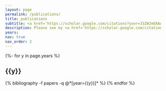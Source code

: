```yaml
---
layout: page
permalink: /publications/
title: publications
subtitle: <a href='https://scholar.google.com/citations?user=33ZWJmEAAAAJ&hl=en'>Google Scholar</a>
description: Please see my <a href='https://scholar.google.com/citations?user=33ZWJmEAAAAJ&hl=en'>Google Scholar</a> page
years: 
nav: true
nav_order: 2
---
```

<!-- _pages/publications.md -->
<div class="publications">

{%- for y in page.years %}
  <h2 class="year">{{y}}</h2>
  {% bibliography -f papers -q @*[year={{y}}]* %}
{% endfor %}

</div>
